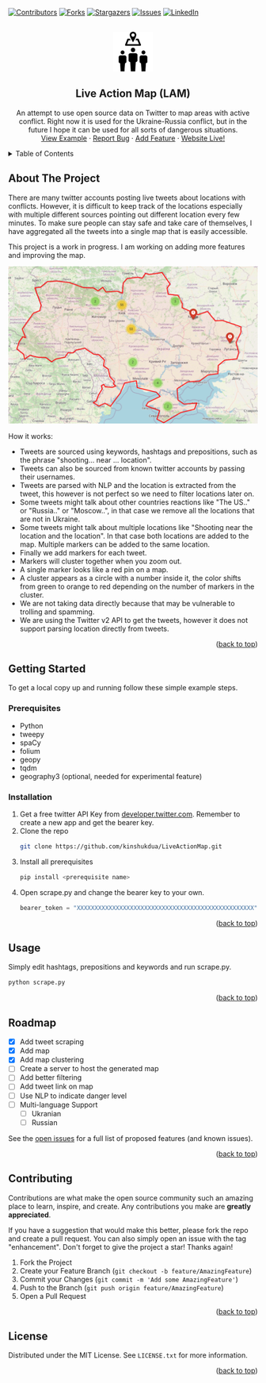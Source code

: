 <div id="top"></div>

[![Contributors][contributors-shield]][contributors-url]
[![Forks][forks-shield]][forks-url]
[![Stargazers][stars-shield]][stars-url]
[![Issues][issues-shield]][issues-url]
[![LinkedIn][linkedin-shield]][linkedin-url]



<!-- PROJECT LOGO -->
<br />
<div align="center">
  <a href="https://github.com/kinshukdua/LiveActionMap">
    <img src="images/logo.png" alt="Logo" width="80" height="80">
  </a>

  <h2 align="center"> Live Action Map (LAM) </h2>

  <p align="center">
    An attempt to use open source data on Twitter to map areas with active conflict. Right now it is used for the Ukraine-Russia conflict, but in the future I hope it can be used for all sorts of dangerous situations.
    <br />
    <a href="https://github.com/kinshukdua/LiveActionMap/examples">View Example</a>
    ·
    <a href="https://github.com/kinshukdua/LiveActionMap/issues">Report Bug</a>
    ·
    <a href="https://github.com/kinshukdua/LiveActionMap/pulls">Add Feature</a>
    ·
    <a href="https://kinshuk.ml/">Website Live!</a>
  </p>
</div>



<!-- TABLE OF CONTENTS -->
<details>
  <summary>Table of Contents</summary>
  <ol>
    <li>
      <a href="#about-the-project">About The Project</a>
    </li>
    <li>
      <a href="#getting-started">Getting Started</a>
      <ul>
        <li><a href="#prerequisites">Prerequisites</a></li>
        <li><a href="#installation">Installation</a></li>
      </ul>
    </li>
    <li><a href="#usage">Usage</a></li>
    <li><a href="#roadmap">Roadmap</a></li>
    <li><a href="#contributing">Contributing</a></li>
    <li><a href="#license">License</a></li>
  </ol>
</details>



<!-- ABOUT THE PROJECT -->
## About The Project
There are many twitter accounts posting live tweets about locations with conflicts. However, it is difficult to keep track of the locations especially with multiple different sources pointing out different location every few minutes. To make sure people can stay safe and take care of themselves, I have aggregated all the tweets into a single map that is easily accessible.

This project is a work in progress. I am working on adding more features and improving the map.

![Alt text](./images/map.PNG)

How it works:
 * Tweets are sourced using keywords, hashtags and prepositions, such as the phrase "shooting... near ... location".
 * Tweets can also be sourced from known twitter accounts by passing their usernames.
 * Tweets are parsed with NLP and the location is extracted from the tweet, this however is not perfect so we need to filter locations later on.
 * Some tweets might talk about other countries reactions like "The US.." or "Russia.." or "Moscow..", in that case we remove all the locations that are not in Ukraine.
 * Some tweets might talk about multiple locations like "Shooting near the location and the location". In that case both locations are added to the map.  Multiple markers can be added to the same location.
 * Finally we add markers for each tweet. 
 * Markers will cluster together when you zoom out.
 * A single marker looks like a red pin on a map.
 * A cluster appears as a circle with a number inside it, the color shifts from green to orange to red depending on the number of markers in the cluster.
 * We are not taking data directly because that may be vulnerable to trolling and spamming.
 * We are using the Twitter v2 API to get the tweets, however it does not support parsing location directly from tweets.

<p align="right">(<a href="#top">back to top</a>)</p>



<!-- GETTING STARTED -->
## Getting Started

To get a local copy up and running follow these simple example steps.

### Prerequisites
* Python
* tweepy
* spaCy
* folium
* geopy
* tqdm
* geography3 (optional, needed for experimental feature)


### Installation

1. Get a free twitter API Key from [developer.twitter.com](https://developer.twitter.com/en/docs/twitter-api/getting-started/getting-access-to-the-twitter-api). Remember to create a new app and get the bearer key.
2. Clone the repo
   ```sh
   git clone https://github.com/kinshukdua/LiveActionMap.git
   ```
3. Install all prerequisites
   ```sh
   pip install <prerequisite name>
   ```
4. Open scrape.py and change the bearer key to your own.
   ```python
   bearer_token = "XXXXXXXXXXXXXXXXXXXXXXXXXXXXXXXXXXXXXXXXXXXXXXXXXX"
   ```

<p align="right">(<a href="#top">back to top</a>)</p>



<!-- USAGE EXAMPLES -->
## Usage

Simply edit hashtags, prepositions and keywords and run scrape.py.

   ```python
   python scrape.py
   ```
<p align="right">(<a href="#top">back to top</a>)</p>



<!-- ROADMAP -->
## Roadmap

- [x] Add tweet scraping
- [x] Add map
- [x] Add map clustering
- [ ] Create a server to host the generated map
- [ ] Add better filtering
- [ ] Add tweet link on map
- [ ] Use NLP to indicate danger level
- [ ] Multi-language Support
    - [ ] Ukranian
    - [ ] Russian

See the [open issues](https://github.com/kinshukdua/LiveActionMap/issues) for a full list of proposed features (and known issues).

<p align="right">(<a href="#top">back to top</a>)</p>



<!-- CONTRIBUTING -->
## Contributing

Contributions are what make the open source community such an amazing place to learn, inspire, and create. Any contributions you make are **greatly appreciated**.

If you have a suggestion that would make this better, please fork the repo and create a pull request. You can also simply open an issue with the tag "enhancement".
Don't forget to give the project a star! Thanks again!

1. Fork the Project
2. Create your Feature Branch (`git checkout -b feature/AmazingFeature`)
3. Commit your Changes (`git commit -m 'Add some AmazingFeature'`)
4. Push to the Branch (`git push origin feature/AmazingFeature`)
5. Open a Pull Request

<p align="right">(<a href="#top">back to top</a>)</p>



<!-- LICENSE -->
## License

Distributed under the MIT License. See `LICENSE.txt` for more information.

<p align="right">(<a href="#top">back to top</a>)</p>

<!-- MARKDOWN LINKS & IMAGES -->
<!-- https://www.markdownguide.org/basic-syntax/#reference-style-links -->
[contributors-shield]: https://img.shields.io/github/contributors/kinshukdua/LiveActionMap.svg?style=for-the-badge
[contributors-url]: https://github.com/kinshukdua/LiveActionMap/graphs/contributors
[forks-shield]: https://img.shields.io/github/forks/kinshukdua/LiveActionMap.svg?style=for-the-badge
[forks-url]: https://github.com/kinshukdua/LiveActionMap/network/members
[stars-shield]: https://img.shields.io/github/stars/kinshukdua/LiveActionMap.svg?style=for-the-badge
[stars-url]: https://github.com/kinshukdua/LiveActionMap/stargazers
[issues-shield]: https://img.shields.io/github/issues/kinshukdua/LiveActionMap.svg?style=for-the-badge
[issues-url]: https://github.com/kinshukdua/LiveActionMap/issues
[linkedin-shield]: https://img.shields.io/badge/-LinkedIn-black.svg?style=for-the-badge&logo=linkedin&colorB=555
[linkedin-url]: https://linkedin.com/in/dua
[product-screenshot]: images/screenshot.png
